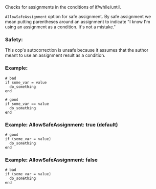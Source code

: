 Checks for assignments in the conditions of
if/while/until.

`AllowSafeAssignment` option for safe assignment.
By safe assignment we mean putting parentheses around
an assignment to indicate "I know I'm using an assignment
as a condition. It's not a mistake."

### Safety:

This cop's autocorrection is unsafe because it assumes that
the author meant to use an assignment result as a condition.

### Example:
    # bad
    if some_var = value
      do_something
    end

    # good
    if some_var == value
      do_something
    end

### Example: AllowSafeAssignment: true (default)
    # good
    if (some_var = value)
      do_something
    end

### Example: AllowSafeAssignment: false
    # bad
    if (some_var = value)
      do_something
    end
